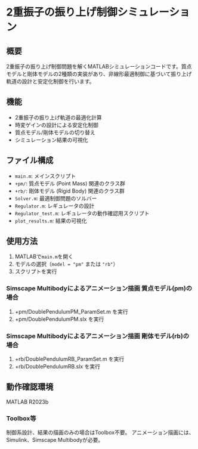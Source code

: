 # 2重振子の振り上げ制御シミュレーション

## 概要
2重振子の振り上げ制御問題を解くMATLABシミュレーションコードです。質点モデルと剛体モデルの2種類の実装があり、非線形最適制御に基づいて振り上げ軌道の設計と安定化制御を行います。

## 機能
- 2重振子の振り上げ軌道の最適化計算
- 時変ゲインの設計による安定化制御
- 質点モデル/剛体モデルの切り替え
- シミュレーション結果の可視化

## ファイル構成
- `main.m`: メインスクリプト
- `+pm/`: 質点モデル (Point Mass) 関連のクラス群
- `+rb/`: 剛体モデル (Rigid Body) 関連のクラス群
- `Solver.m`: 最適制御問題のソルバー
- `Regulator.m`: レギュレータの設計
- `Regulator_test.m`: レギュレータの動作確認用スクリプト
- `plot_results.m`: 結果の可視化

## 使用方法
1. MATLABで`main.m`を開く
2. モデルの選択（`model = "pm"` または `"rb"`）
3. スクリプトを実行

### Simscape Multibodyによるアニメーション描画 質点モデル(pm)の場合
1. +pm/DoublePendulumPM_ParamSet.m を実行
2. +pm/DoublePendulumPM.slx を実行

### Simscape Multibodyによるアニメーション描画 剛体モデル(rb)の場合
1. +rb/DoublePendulumRB_ParamSet.m を実行
2. +rb/DoublePendulumRB.slx を実行

## 動作確認環境
MATLAB R2023b

### Toolbox等
制御系設計、結果の描画のみの場合はToolbox不要。
アニメーション描画には、Simulink、Simscape Multibodyが必要。